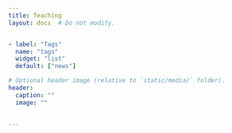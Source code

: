 ```yaml
---
title: Teaching
layout: docs  # Do not modify.


- label: "Tags"
  name: "tags"
  widget: "list"
  default: ["news"]

# Optional header image (relative to `static/media/` folder).
header:
  caption: ""
  image: ""
  

---
```


